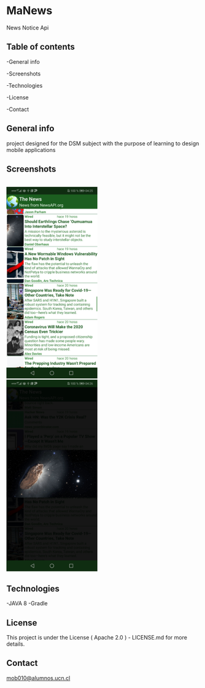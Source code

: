 # MaNews

News Notice Api

## Table of contents

-General info

-Screenshots

-Technologies

-License

-Contact

## General info


project designed for the DSM subject with the purpose of learning to design mobile applications


## Screenshots

 <br>
 <img height="500" src="https://github.com/herrroww/MaNews/blob/master/app/src/main/java/cl/ucn/disc/dsm/manews/images/Screenshot_20200313_042553_cl.ucn.disc.dsm.manews.jpg" />
 
  <br>
 <img height="500" src="https://github.com/herrroww/MaNews/blob/master/app/src/main/java/cl/ucn/disc/dsm/manews/images/Screenshot_20200313_042619_cl.ucn.disc.dsm.manews.jpg" />
 
## Technologies
-JAVA 8
-Gradle

## License

This project is under the License ( Apache 2.0 ) - LICENSE.md for more details.


## Contact
mob010@alumnos.ucn.cl
